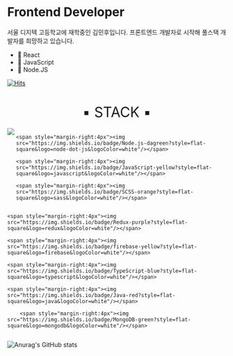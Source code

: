 # Frontend Developer

서울 디지텍 고등학교에 재학중인 김민후입니다. 프론트엔드 개발자로 시작해 풀스택 개발자를 희망하고 있습니다.

- 💙 React
- 💛 JavaScript
- 💚 Node.JS

[![Hits](https://hits.seeyoufarm.com/api/count/incr/badge.svg?url=https%3A%2F%2Fgithub.com%2Fminhoo03&count_bg=%2379C83D&title_bg=%23555555&icon=&icon_color=%23E7E7E7&title=hits&edge_flat=false)](https://hits.seeyoufarm.com)
#

<center style="font-size:32px;">▪ STACK ▪</center>
<br />

<div style="display:flex; justify-content:center;">
	<span style="margin-right:4px"><img src="https://img.shields.io/badge/React-blue?style=flat-square&logo=React&logoColor=white"/></span>

	<span style="margin-right:4px"><img src="https://img.shields.io/badge/Node.js-dagreen?style=flat-square&logo=node-dot-js&logoColor=white"/></span>

	<span style="margin-right:4px"><img src="https://img.shields.io/badge/JavaScript-yellow?style=flat-square&logo=javascript&logoColor=white"/></span>

	<span style="margin-right:4px"><img src="https://img.shields.io/badge/SCSS-orange?style=flat-square&logo=sass&logoColor=white"/></span>
</div>

<div style="display:flex; justify-content:center;">

	<span style="margin-right:4px"><img src="https://img.shields.io/badge/Redux-purple?style=flat-square&logo=redux&logoColor=white"/></span>

	<span style="margin-right:4px"><img src="https://img.shields.io/badge/firebase-yellow?style=flat-square&logo=firebase&logoColor=white"/></span>

	<span style="margin-right:4px"><img src="https://img.shields.io/badge/TypeScript-blue?style=flat-square&logo=typescript&logoColor=white"/></span>

	<span style="margin-right:4px"><img src="https://img.shields.io/badge/Java-red?style=flat-square&logo=java&logoColor=white"/></span>
	
		<span style="margin-right:4px"><img src="https://img.shields.io/badge/MongoDB-green?style=flat-square&logo=mongodb&logoColor=white"/></span>
</div>


![Anurag's GitHub stats](https://github-readme-stats.vercel.app/api?username=minhoo03&&show_icons=true&theme=default)



<!--
**minhoo03/minhoo03** is a ✨ _special_ ✨ repository because its `README.md` (this file) appears on your GitHub profile.

Here are some ideas to get you started:

- 🔭 I’m currently working on ...
- 🌱 I’m currently learning ...
- 👯 I’m looking to collaborate on ...
- 🤔 I’m looking for help with ...
- 💬 Ask me about ...
- 📫 How to reach me: ...
- 😄 Pronouns: ...
- ⚡ Fun fact: ...
-->

